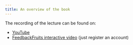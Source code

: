 ```yaml
---
title: An overview of the book
---
```

The recording of the lecture can be found on:

  - [YouTube][yt]
  - [FeedbackFruits interactive video][fbf] (just register an account)

[yt]: https://youtu.be/_d42-kTKDcI
[fbf]: https://eu.feedbackfruits.com/groups/activity-course/d04b0280-e219-42c4-aee1-1272609bc4bd
